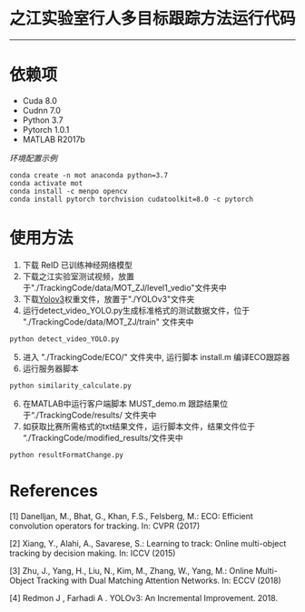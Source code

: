 # 之江实验室行人多目标跟踪方法运行代码
---
# 依赖项
- Cuda 8.0
- Cudnn 7.0
- Python 3.7
- Pytorch 1.0.1
- MATLAB R2017b

*环境配置示例*
<pre><code>conda create -n mot anaconda python=3.7
conda activate mot
conda install -c menpo opencv
conda install pytorch torchvision cudatoolkit=8.0 -c pytorch
</code></pre>

# 使用方法
1. 下载 ReID 已训练神经网络模型
2. 下载之江实验室测试视频，放置于"./TrackingCode/data/MOT_ZJ/level1_vedio"文件夹中
3. 下载[Yolov3](https://pjreddie.com/media/files/yolov3.weights)权重文件，放置于"./YOLOv3"文件夹
4. 运行detect_video_YOLO.py生成标准格式的测试数据文件，位于 "./TrackingCode/data/MOT_ZJ/train" 文件夹中
<pre><code>python detect_video_YOLO.py
</code></pre>
5. 进入 "./TrackingCode/ECO/" 文件夹中, 运行脚本 install.m 编译ECO跟踪器
6. 运行服务器脚本
<pre><code>python similarity_calculate.py
</code></pre>
6. 在MATLAB中运行客户端脚本 MUST_demo.m 跟踪结果位于“./TrackingCode/results/ 文件夹中
7. 如获取比赛所需格式的txt结果文件，运行脚本文件，结果文件位于 “./TrackingCode/modified_results/文件夹中
<pre><code>python resultFormatChange.py
</code></pre>

# References
[1] Danelljan, M., Bhat, G., Khan, F.S., Felsberg, M.: ECO: Efficient convolution operators for tracking. In: CVPR (2017)

[2] Xiang, Y., Alahi, A., Savarese, S.: Learning to track: Online multi-object tracking by decision making. In: ICCV (2015)

[3] Zhu, J., Yang, H., Liu, N., Kim, M., Zhang, W., Yang, M.: Online Multi-Object Tracking with Dual Matching Attention Networks. In: ECCV (2018)

[4] Redmon J , Farhadi A . YOLOv3: An Incremental Improvement. 2018.
